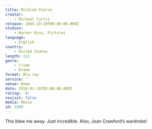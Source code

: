 ```yaml
---
title: Mildred Pierce
creator:
    - Michael Curtiz
release: 1945-10-20T00:00:00.000Z
studios:
    - Warner Bros. Pictures
language:
    - English
country:
    - United States
length: 111
genre:
    - Crime
    - Drama
format: Blu-ray
service: ''
venue: Home
date: 2018-01-16T05:00:00.000Z
rating: '4'
revisit: false
media: Movie
id: 3309
---
```


This blew me away. Just incredible. Also, Joan Crawford’s wardrobe!
